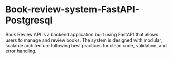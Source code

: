 # Book-review-system-FastAPI-Postgresql
Book Review API is a backend application built using FastAPI that allows users to manage and review books. The system is designed with modular, scalable architecture following best practices for clean code, validation, and error handling.
